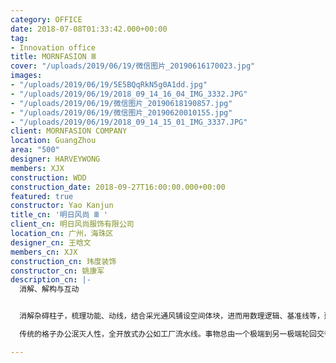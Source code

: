 ```yaml
---
category: OFFICE
date: 2018-07-08T01:33:42.000+00:00
tag:
- Innovation office
title: MORNFASION Ⅲ
cover: "/uploads/2019/06/19/微信图片_20190616170023.jpg"
images:
- "/uploads/2019/06/19/5E5BQqRkN5g0A1dd.jpg"
- "/uploads/2019/06/19/2018_09_14_16_04_IMG_3332.JPG"
- "/uploads/2019/06/19/微信图片_20190618190857.jpg"
- "/uploads/2019/06/19/微信图片_20190620010155.jpg"
- "/uploads/2019/06/19/2018_09_14_15_01_IMG_3337.JPG"
client: MORNFASION COMPANY
location: GuangZhou
area: "500"
designer: HARVEYWONG
members: XJX
construction: WDD
construction_date: 2018-09-27T16:00:00.000+00:00
featured: true
constructor: Yao Kanjun
title_cn: '明日风尚 Ⅲ '
client_cn: 明日风尚服饰有限公司
location_cn: 广州，海珠区
designer_cn: 王晗文
members_cn: XJX
construction_cn: 玮度装饰
constructor_cn: 姚康军
description_cn: |-
  消解、解构与互动


  消解杂碍柱子，梳理功能、动线，结合采光通风铺设空间体块，进而用数理逻辑、基准线等，建立空间秩序。至此，空间的骨架昭然若揭。由骨架到表皮，最后解构企业文化，消解单调，消解焦虑，铸入企业信心与精神文化。

  传统的格子办公泯灭人性，全开放式办公如工厂流水线。事物总由一个极端到另一极端轮回交替。稍微的平衡感弥足珍贵。在梳理人事物工作流程关系，公共办公区最后采用“按组半开放”的空间分区。除财务室及老板室外，每个部门组之间没有门的物理区隔，有节奏利用空间错落，达到既隐又开放目的效果。精准地把握日常办公者心理感官与高效能办公之间的平衡。

---
```

